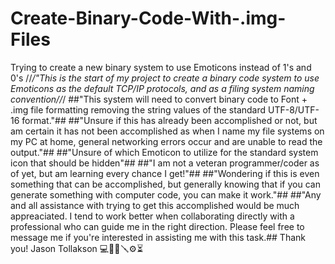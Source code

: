 # Create-Binary-Code-With-.img-Files
Trying to create a new binary system to use Emoticons instead of 1's and 0's
//*/"This is the start of my project to create a binary code system to use Emoticons as the default TCP/IP protocols, and as a filing system naming convention//*/
##"This system will need to convert binary code to Font + .img file formatting removing the string values of the standard UTF-8/UTF-16 format."##
##"Unsure if this has already been accomplished or not, but am certain it has not been accomplished as when I name my file systems on my PC at home, general networking errors occur and are unable to read the output."##
##"Unsure of which Emoticon to utilize for the standard system icon that should be hidden"##
##"I am not a veteran programmer/coder as of yet, but am learning every chance I get!"##
##"Wondering if this is even something that can be accomplished, but generally knowing that if you can generate something with computer code, you can make it work."##
##"Any and all assistance with trying to get this accomplished would be much appreaciated. I tend to work better when collaborating directly with a professional who can guide me in the right direction. Please feel free to message me if you're interested in assisting me with this task.##
Thank you!
Jason Tollakson
💻🔨🔧🪛⚙️⏳
